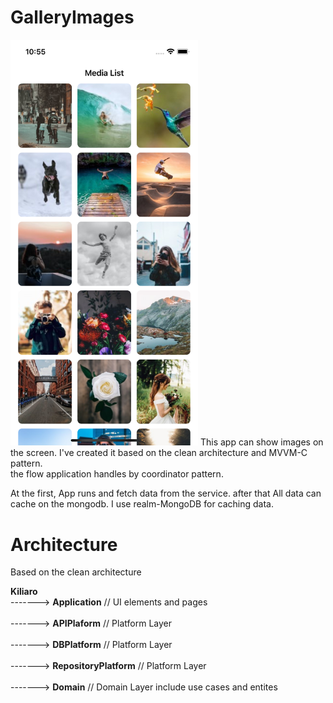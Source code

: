 # GalleryImages
<img src='Screenshot/pic.png' width=300 />
This app can show images on the screen. I've created it based on the clean architecture and MVVM-C pattern.
<br>
the flow application handles by coordinator pattern.
</br>

<p>
  At the first, App runs and fetch data from the service. after that All data can cache on the mongodb. I use realm-MongoDB for caching data.
</p>

# Architecture
Based on the clean architecture

<b>Kiliaro</b>
<br>
    -------> <b>Application</b> // UI elements and pages
    </br>
    <br>
    -------> <b>APIPlaform</b> // Platform Layer
    </br>
    <br>
    -------> <b>DBPlatform</b> // Platform Layer
        </br>
    <br>
    -------> <b>RepositoryPlatform</b> // Platform Layer
        </br>
    <br>
    -------> <b>Domain</b> // Domain Layer include use cases and entites
        </br>
    <br>
